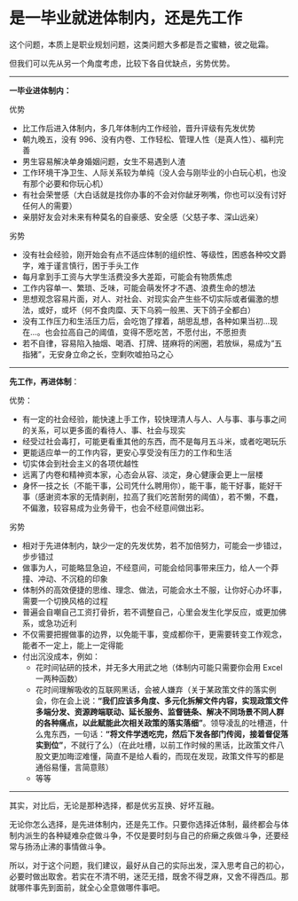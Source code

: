 # 是一毕业就进体制内，还是先工作


这个问题，本质上是职业规划问题，这类问题大多都是吾之蜜糖，彼之砒霜。

但我们可以先从另一个角度考虑，比较下各自优缺点，劣势优势。

---

**一毕业进体制内：**

优势

* 比工作后进入体制内，多几年体制内工作经验，晋升评级有先发优势
* 朝九晚五，没有 996、没有内卷、工作轻松、管理人性（是真人性）、福利完善
* 男生容易解决单身婚姻问题，女生不易遇到人渣
* 工作环境干净卫生、人际关系较为单纯（没人会与刚毕业的小白玩心机，也没有那个必要和你玩心机）
* 有社会荣誉感（大白话就是找你办事的不会对你龇牙咧嘴，你也可以没有讨好任何人的需要）
* 亲朋好友会对未来有种莫名的自豪感、安全感（父慈子孝、深山远亲）

劣势

* 没有社会经验，刚开始会有点不适应体制的组织性、等级性，困惑各种咬文爵字，难于谨言慎行，困于手头工作
* 每月拿到手工资与大学生活费没多大差距，可能会有物质焦虑
* 工作内容单一、繁琐、乏味，可能会萌发怀才不遇、浪费生命的想法
* 思想观念容易片面，对人、对社会、对现实会产生些不切实际或者偏激的想法，或好，或坏（何不食肉糜、天下乌鸦一般黑、天下鸽子全都白）
* 没有工作压力和生活压力后，会吃饱了撑着，胡思乱想，各种如果当初...现在...。也会拉高自己的阈值，变得不愿吃苦，不愿付出，不愿担责
* 若不自律，容易陷入抽烟、喝酒、打牌、搓麻将的闲圈，若放纵，易成为“五指猪”，无安身立命之长，空剩吹嘘拍马之心

---

**先工作，再进体制**：

优势：

* 有一定的社会经验，能快速上手工作，较快理清人与人、人与事、事与事之间的关系，可以更多面的看待人、事、社会与现实
* 经受过社会毒打，可能更看重其他的东西，而不是每月五斗米，或者吃喝玩乐
* 更能适应单一的工作内容，更安心享受没有压力的工作和生活
* 切实体会到社会主义的各项优越性
* 远离了内卷和精神资本家，心态会从容、淡定，身心健康会更上一层楼
* 身怀一技之长（不能干事，公司凭什么聘用你），能干事，能干好事，能好干事（感谢资本家的无情剥削，拉高了我们吃苦耐劳的阈值），若不懒，不蠢，不偏激，较容易成为业务骨干，也会不经意间做出彩。

劣势

* 相对于先进体制内，缺少一定的先发优势，若不加倍努力，可能会一步错过，步步错过
* 做事为人，可能略显急迫，不经意间，可能会给同事带来压力，给人一个莽撞、冲动、不沉稳的印象
* 体制外的高效便捷的思维、理念、做法，可能会水土不服，让你好心办坏事，需要一个切换风格的过程
* 普遍会自嘲自己工资打骨折，若不调整自己，心里会发生化学反应，或更加佛系，或急功近利
* 不仅需要把握做事的边界，以免能干事，变成都你干，更需要转变工作观念，能者不一定上，能上一定得能
* 付出沉没成本，例如：
  * 花时间钻研的技术，并无多大用武之地（体制内可能只需要你会用 Excel 一两种函数）
  * 花时间理解吸收的互联网黑话，会被人嫌弃（关于某政策文件的落实例会，你在会上说：**“我们应该多角度、多元化拆解文件内容，实现政策文件多端分发、资源跨端联动、延长服务、监督链条、解决不同场景不同人群的各种痛点，以此赋能此次相关政策的落实落细”**。领导凌乱的吐槽道，什么鬼东西，一句话：**“将文件学透吃完，然后下发各部门传阅，接着督促落实到位”**，不就行了么）（在此吐槽，以前工作时候的黑话，比政策文件八股文更加晦涩难懂，简直不是给人看的，而现在发现，政策文件写的都是通俗易懂，言简意赅）
  * 等等

---

其实，对比后，无论是那种选择，都是优劣互换、好坏互融。

无论你怎么选择，是先进体制内，还是先工作。只要你选择近体制，最终都会与体制内派生的各种疑难杂症做斗争，不仅是要时刻与自己的疥癞之疾做斗争，还要经常与扬汤止沸的事情做斗争。

所以，对于这个问题，我们建议，最好从自己的实际出发，深入思考自己的初心，必要时做出取舍。若实在不清不明，迷茫无措，既舍不得芝麻，又舍不得西瓜。那就哪件事先到面前，就全心全意做哪件事吧。
